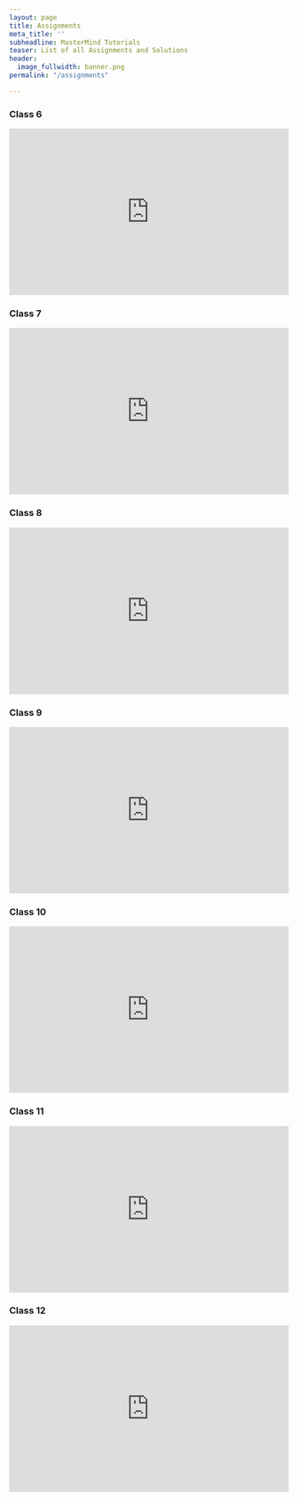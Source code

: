```yaml
---
layout: page
title: Assignments
meta_title: ''
subheadline: MasterMind Tutorials
teaser: List of all Assignments and Solutions
header:
  image_fullwidth: banner.png
permalink: "/assignments"

---
```

### Class 6

<iframe src="https://drive.google.com/embeddedfolderview?id=11Ozs1pxS3nmDvQ9jmcldaxG9eUev2-Jp#list" style="width:100%; height:300px; border:0;"></iframe>

### Class 7

<iframe src="https://drive.google.com/embeddedfolderview?id=11Ozs1pxS3nmDvQ9jmcldaxG9eUev2-Jp#list" style="width:100%; height:300px; border:0;"></iframe>

### Class 8

<iframe src="https://drive.google.com/embeddedfolderview?id=11Ozs1pxS3nmDvQ9jmcldaxG9eUev2-Jp#list" style="width:100%; height:300px; border:0;"></iframe>

### Class 9

<iframe src="https://drive.google.com/embeddedfolderview?id=14PbCFRSUKnQVk1a3mxW-F0R2UBRXvS7v#list" style="width:100%; height:300px; border:0;"></iframe>

### Class 10

<iframe src="https://drive.google.com/embeddedfolderview?id=1bzFlHFIWbtmAJWW0PGkGjbIyT7NsZ4jx#list" style="width:100%; height:300px; border:0;"></iframe>

### Class 11

<iframe src="https://drive.google.com/embeddedfolderview?id=1Fr30KfcY5YQ_-VtCL5f7UjGw_eiDglqM#list" style="width:100%; height:300px; border:0;"></iframe>

### Class 12

<iframe src="https://drive.google.com/embeddedfolderview?id=1Mavk67zl8Y9uyzYONbezveNSehQ_Yrap#list" style="width:100%; height:300px; border:0;"></iframe>